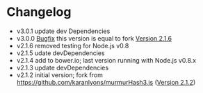 Changelog
=========

-	v3.0.1 update dev Dependencies
-	v3.0.0 [Bugfix](https://github.com/karanlyons/murmurHash3.js/pull/2) this version is equal to fork [Version 2.1.6](https://github.com/karanlyons/murmurHash3.js/blob/c1778f75792abef7bdd74bc85d2d4e1a3d25cfe9/murmurHash3.js)
-	v2.1.6 removed testing for Node.js v0.8
-	v2.1.5 udate devDependencies
-	v2.1.4 add to bower.io; last version running with Node.js v0.8.x
-	v2.1.3 update devDependencies
-	v2.1.2 initial version; fork from https://github.com/karanlyons/murmurHash3.js ([Version 2.1.2](https://github.com/karanlyons/murmurHash3.js/blob/03bac51479581ab53e3b224ac474f4df69a89029/murmurHash3.js)\)
